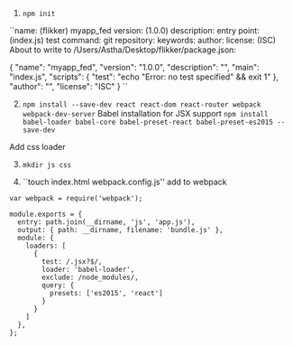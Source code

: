 1. ``npm init``

``name: (flikker) myapp_fed
version: (1.0.0)
description:
entry point: (index.js)
test command:
git repository:
keywords:
author:
license: (ISC)
About to write to /Users/Astha/Desktop/flikker/package.json:

{
  "name": "myapp_fed",
  "version": "1.0.0",
  "description": "",
  "main": "index.js",
  "scripts": {
    "test": "echo \"Error: no test specified\" && exit 1"
  },
  "author": "",
  "license": "ISC"
}
``

2. ``npm install --save-dev react react-dom react-router webpack webpack-dev-server``
Babel installation for JSX support
``npm install babel-loader babel-core babel-preset-react babel-preset-es2015 --save-dev``

Add css loader

3. ``mkdir js css``


4. ``touch index.html webpack.config.js''
add to webpack

```var path = require('path');
var webpack = require('webpack');

module.exports = {
  entry: path.join(__dirname, 'js', 'app.js'),
  output: { path: __dirname, filename: 'bundle.js' },
  module: {
    loaders: [
      {
        test: /.jsx?$/,
        loader: 'babel-loader',
        exclude: /node_modules/,
        query: {
          presets: ['es2015', 'react']
        }
      }
    ]
  },
};

```
